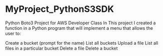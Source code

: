 # MyProject_PythonS3SDK
Python Boto3 Project for AWS Developer Class
In This project I created a function in a Python program that will implement a menu that allows the user to:

Create a bucket (prompt for the name) 
List all buckets
Upload a file 
List all files in a particular bucket 
Delete a file 
Delete a bucket 
